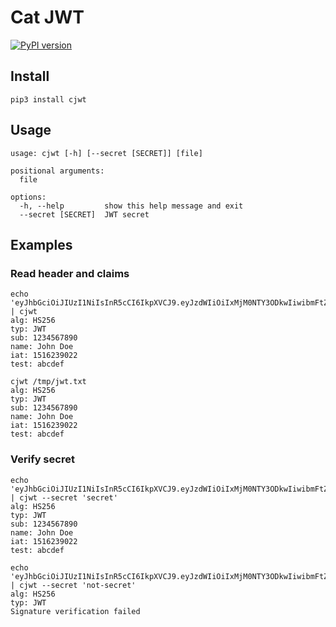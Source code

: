 # Cat JWT

[![PyPI version](https://badge.fury.io/py/cjwt.svg)](https://badge.fury.io/py/cjwt)

## Install

`pip3 install cjwt`

## Usage

```
usage: cjwt [-h] [--secret [SECRET]] [file]

positional arguments:
  file

options:
  -h, --help         show this help message and exit
  --secret [SECRET]  JWT secret
```

## Examples

### Read header and claims

```
echo 'eyJhbGciOiJIUzI1NiIsInR5cCI6IkpXVCJ9.eyJzdWIiOiIxMjM0NTY3ODkwIiwibmFtZSI6IkpvaG4gRG9lIiwiaWF0IjoxNTE2MjM5MDIyLCJ0ZXN0IjoiYWJjZGVmIn0.tPJ7bVKyF_FMFQaRT6n7dvhEBnyiBRGhVlwacTsy0mI' | cjwt
alg: HS256
typ: JWT
sub: 1234567890
name: John Doe
iat: 1516239022
test: abcdef
```

```
cjwt /tmp/jwt.txt
alg: HS256
typ: JWT
sub: 1234567890
name: John Doe
iat: 1516239022
test: abcdef
```

### Verify secret

```
echo 'eyJhbGciOiJIUzI1NiIsInR5cCI6IkpXVCJ9.eyJzdWIiOiIxMjM0NTY3ODkwIiwibmFtZSI6IkpvaG4gRG9lIiwiaWF0IjoxNTE2MjM5MDIyLCJ0ZXN0IjoiYWJjZGVmIn0.tPJ7bVKyF_FMFQaRT6n7dvhEBnyiBRGhVlwacTsy0mI' | cjwt --secret 'secret'
alg: HS256
typ: JWT
sub: 1234567890
name: John Doe
iat: 1516239022
test: abcdef
```

```
echo 'eyJhbGciOiJIUzI1NiIsInR5cCI6IkpXVCJ9.eyJzdWIiOiIxMjM0NTY3ODkwIiwibmFtZSI6IkpvaG4gRG9lIiwiaWF0IjoxNTE2MjM5MDIyLCJ0ZXN0IjoiYWJjZGVmIn0.tPJ7bVKyF_FMFQaRT6n7dvhEBnyiBRGhVlwacTsy0mI' | cjwt --secret 'not-secret'
alg: HS256
typ: JWT
Signature verification failed
```
